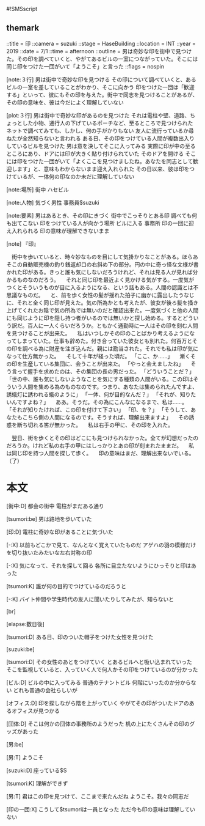 #!SMSscript

## themark

::title = 印
::camera = suzuki
::stage = HaseBuilding
::location = INT
::year = 2019
::date = 7/1
::time = afternoon
::outline = 男は奇妙な印を街中で見つけた。その印を調べていくと、やがてあるビルの一室につながっていた。そこには同じ印をつけた一団がいて「ようこそ」と言った
::flags = nospin

[note:３行]
男は街中で奇妙な印を見つける
その印について調べていくと、あるビルの一室を差していることがわかり、そこに向かう
印をつけた一団は「歓迎する」といって、彼にもその印を与えた。街中で同志を見つけることがあるが、その印の意味を、彼は今だによく理解していない

[plot:３行]
男は街中で奇妙な印があるのを見つけた
それは電柱や壁、道路、ちょっとした小物、通行人の下げているポーチなど、至るところで見つけられた
ネットで調べてみても、しかし、何の手がかりもない
友人に流行っているか尋ねたが全然知らないと言われる
ある日、その印をつけている人間が複数出入りしているビルを見つけた
男は意を決してそこに入ってみる
実際に印が中の至るところにあり、ドアには印が大きく貼り付けられていた
そのドアを開ける
そこには印をつけた一団がいて「よくここを見つけましたね。あなたを同志として歓迎します」と、意味もわからないまま迎え入れられた
その日以来、彼は印をつけているが、一体何の印なのか未だに理解していない

[note:場所]
街中
ハセビル

[note:人物]
気づく男性
事務員$suzuki

[note:要素]
男はあるとき、その印にきづく
街中でこっそりとある印
調べても何も出てこない
印をつけている人が向かう場所
ビルに入る
事務所
印の一団に迎え入れられる
印の意味が理解できないまま

[note]
『印』

　街中を歩いていると、時々妙なものを目にして気掛かりなことがある。ほらあそこの自動販売機の釣り銭返却口の右斜め下の部分。円の中に奇っ怪な文様が書かれた印がある。きっと誰も気にしないだろうけれど、それは見る人が見れば分かるものなのだろう。
　それと同じ印を最近よく見かける気がする。一度気がつくとそういうものが目に入るようになる、という話もある。人間の認識とは不思議なものだ。
　と、前を歩く女性の髪が揺れた拍子に幽かに露出したうなじに、それと全く同じ印が見えた。気の所為かとも考えたが、彼女が後ろ髪を掻き上げてくれたお陰で気の所為では無いのだと確認出来た。一度気づくと他の人間にも同じように印を隠し持つ者がいるのでは無いかと探し始める。するとどういう訳だ。百人に一人くらいだろうか。ともかく通勤時に一人はその印を刻む人間を見つけることが出来た。
　私はいつしかその印のことばかり考えるようになってしまっていた。仕事も辞めた。付き合っていた彼女とも別れた。何百万とその印を調べる為に財産を注ぎ込んだ。親には勘当された。それでも私は印が気になって仕方無かった。
　そして十年が経った頃だ。
「ここ、か……」
　漸くその印を生産している集団に、会うことが出来た。
「やっと会えましたね」
　そう言って握手を求めたのは、その集団の長の男だった。
「どういうことだ？」
「世の中、誰も気にしないようなことを気にする種類の人間がいる。この印はそういう人間を集める為のものなのです。つまり、あなたは集められたんですよ、誘蛾灯に誘われる蛾のように」
「一体、何が目的なんだ？」
「それが、知りたいんですよね？」
　ああ。そうだ。その為にこんなになるまで、私は……。
「それが知りたければ、この印を付けて下さい」
「印、を？」
「そうして、あなたもこちら側の人間になるのです。そうすれば、理解出来ますよ」
　その誘惑を断ち切れる筈が無かった。
　私は右手の甲に、その印を入れた。

　翌日、街を歩くとその印はどこにも見つけられなかった。全てが幻想だったのだろうか。けれど私の右手の甲にはしっかりとあの印が刻まれたままだ。
　私は同じ印を持つ人間を探して歩く。
　印の意味はまだ、理解出来ないでいる。（了）


# 本文

[街中:D]
都会の街中
電柱がまだある通り

[tsumori:be]
男は路地を歩いていた

[印:D]
電柱に奇妙な印があることに気づいた

[-:X]
以前もどこかで見て、なんとなく覚えていたものだ
アゲハの羽の模様だけを切り抜いたみたいな左右対称の印

[-:X]
気になって、それを探して回る
各所に目立たないようにひっそりと印はあった

[tsumori:K]
誰が何の目的でつけているのだろうと

[-:K]
バイト仲間や学生時代の友人に聞いたりしてみたが、知らないと

[br]

[elapse:数日後]

[tsumori:D]
ある日、印のついた帽子をつけた女性を見つけた

[suzuki:be]

[tsumori:D]
その女性のあとをつけていく
とあるビルへと吸い込まれていった
そこを監視していると、入っていく人で何人かその印をつけているのが分かった

[ビル:D]
ビルの中に入ってみる
普通のテナントビル
何階にいったのか分からない
どれも普通の会社らしいが

[オフィス:D]
印を探しながら階を上がっていく
やがてその印がついたドアのあるオフィスが見つかる

[団体:D]
そこは何かの団体の事務所のようだった
机の上にたくさんその印のグッズがあった

[男:be]

[男:T]
ようこそ

[suzuki:D]
座っている$S

[tsumori:K]
理解ができず

[男:T]
君はこの印を見つけて、ここまで来たんだね
ようこそ。我々の同志だ

[印の一団:X]
こうして$tsumoriは一員となった
ただ今も印の意味は理解していない

